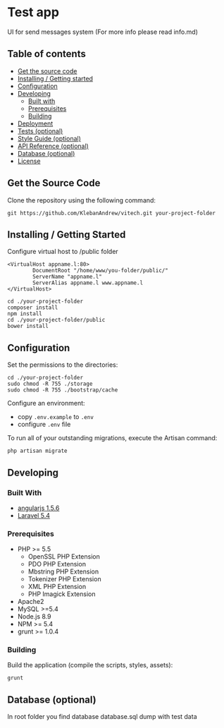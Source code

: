 # Test app
UI for send messages system (For more info please read info.md)

## Table of contents
* [Get the source code](#get-the-source-code)
* [Installing / Getting started](#installing-getting-started)
* [Configuration](#configuration)
* [Developing](#developing)
    * [Built with](#built-with)
    * [Prerequisites](#prerequisites)
    * [Building](#building)
* [Deployment](#deployment)
* [Tests (optional)](#tests-optional)
* [Style Guide (optional)](#style-guide-optional)
* [API Reference (optional)](#api-reference-optional)
* [Database (optional)](#database-optional)
* [License](#license)


## Get the Source Code
Clone the repository using the following command:
```
git https://github.com/KlebanAndrew/vitech.git your-project-folder
```

## Installing / Getting Started
 Configure virtual host to /public folder
 ```
 <VirtualHost appname.l:80>
         DocumentRoot "/home/www/you-folder/public/"
         ServerName "appname.l"
         ServerAlias appname.l www.appname.l
 </VirtualHost>

```
```
cd ./your-project-folder
composer install
npm install
cd ./your-project-folder/public
bower install
```

## Configuration

Set the permissions to the directories:
```
cd ./your-project-folder
sudo chmod -R 755 ./storage
sudo chmod -R 755 ./bootstrap/cache
```

Configure an environment:
- copy `.env.example` to `.env`
- configure `.env` file

To run all of your outstanding migrations, execute the Artisan command:
```
php artisan migrate
```

## Developing

### Built With
- [angularjs 1.5.6](https://angular.io/)
- [Laravel 5.4](https://laravel.com)

### Prerequisites
- PHP >= 5.5
  - OpenSSL PHP Extension
  - PDO PHP Extension
  - Mbstring PHP Extension
  - Tokenizer PHP Extension
  - XML PHP Extension
  - PHP Imagick Extension
- Apache2
- MySQL >=5.4
- Node.js 8.9
- NPM >= 5.4
- grunt >= 1.0.4

### Building
Build the application (compile the scripts, styles, assets):
```
grunt
```
## Database (optional)
In root folder you find database database.sql dump with test data